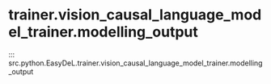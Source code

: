 # trainer.vision_causal_language_model_trainer.modelling_output
::: src.python.EasyDeL.trainer.vision_causal_language_model_trainer.modelling_output